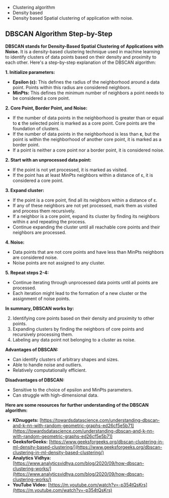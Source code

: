 - Clustering algorithm
- Density based 
- Density based Spatial clustering of application with noise.

## DBSCAN Algorithm Step-by-Step

**DBSCAN stands for Density-Based Spatial Clustering of Applications with Noise.** It is a density-based clustering technique used in machine learning to identify clusters of data points based on their density and proximity to each other. Here's a step-by-step explanation of the DBSCAN algorithm:

**1. Initialize parameters:**

- **Epsilon (ε):** This defines the radius of the neighborhood around a data point. Points within this radius are considered neighbors.
- **MinPts:** This defines the minimum number of neighbors a point needs to be considered a core point.

**2. Core Point, Border Point, and Noise:**

- If the number of data points in the neighborhood is greater than or equal to **ε** the selected point is marked as a core point. Core points are the foundation of clusters.
- If the number of data points in the neighborhood is less than **ε**, but the point is within the neighborhood of another core point, it is marked as a border point.
- If a point is neither a core point nor a border point, it is considered noise.

**2. Start with an unprocessed data point:**

- If the point is not yet processed, it is marked as visited.
- If the point has at least MinPts neighbors within a distance of ε, it is considered a core point.

**3. Expand cluster:**

- If the point is a core point, find all its neighbors within a distance of ε.
- If any of these neighbors are not yet processed, mark them as visited and process them recursively.
- If a neighbor is a core point, expand its cluster by finding its neighbors within ε and repeating the process.
- Continue expanding the cluster until all reachable core points and their neighbors are processed.

**4. Noise:**

- Data points that are not core points and have less than MinPts neighbors are considered noise.
- Noise points are not assigned to any cluster.

**5. Repeat steps 2-4:**

- Continue iterating through unprocessed data points until all points are processed.
- Each iteration might lead to the formation of a new cluster or the assignment of noise points.

**In summary, DBSCAN works by:**

2. Identifying core points based on their density and proximity to other points.
4. Expanding clusters by finding the neighbors of core points and recursively processing them.
6. Labeling any data point not belonging to a cluster as noise.

**Advantages of DBSCAN:**

- Can identify clusters of arbitrary shapes and sizes.
- Able to handle noise and outliers.
- Relatively computationally efficient.

**Disadvantages of DBSCAN:**

- Sensitive to the choice of epsilon and MinPts parameters.
- Can struggle with high-dimensional data.

**Here are some resources for further understanding of the DBSCAN algorithm:**

- **KDnuggets:** [https://towardsdatascience.com/understanding-dbscan-and-k-nn-with-random-geometric-graphs-ed26cf5e5b71](https://towardsdatascience.com/understanding-dbscan-and-k-nn-with-random-geometric-graphs-ed26cf5e5b71)
- **GeeksforGeeks:** [https://www.geeksforgeeks.org/dbscan-clustering-in-ml-density-based-clustering/](https://www.geeksforgeeks.org/dbscan-clustering-in-ml-density-based-clustering/)
- **Analytics Vidhya:** [https://www.analyticsvidhya.com/blog/2020/09/how-dbscan-clustering-works/](https://www.analyticsvidhya.com/blog/2020/09/how-dbscan-clustering-works/)
- **YouTube Video:** [https://m.youtube.com/watch?v=-p354tQsKrs](https://m.youtube.com/watch?v=-p354tQsKrs)